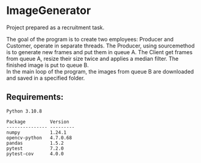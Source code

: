 # ImageGenerator

Project prepared as a recruitment task. 

The goal of the program is to create two employees: Producer and Customer, operate in separate threads. The Producer, using sourcemethod is to generate new frames and put them in queue A. 
The Client get frames from queue A, resize their size twice and applies a median filter. The finished image is put to queue B.  
In the main loop of the program, the images from queue B are downloaded and saved in a specified folder.

## Requirements:
```
Python 3.10.8

Package         Version
--------------- ---------
numpy           1.24.1
opencv-python   4.7.0.68
pandas          1.5.2
pytest          7.2.0
pytest-cov      4.0.0
```
